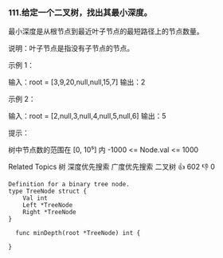 ### 111.给定一个二叉树，找出其最小深度。

 最小深度是从根节点到最近叶子节点的最短路径上的节点数量。

 说明：叶子节点是指没有子节点的节点。



 示例 1：


输入：root = [3,9,20,null,null,15,7]
输出：2


 示例 2：


输入：root = [2,null,3,null,4,null,5,null,6]
输出：5




 提示：


 树中节点数的范围在 [0, 10⁵] 内
 -1000 <= Node.val <= 1000

 Related Topics 树 深度优先搜索 广度优先搜索 二叉树 👍 602 👎 0

```
Definition for a binary tree node.
type TreeNode struct {
    Val int
    Left *TreeNode
    Right *TreeNode
}

  func minDepth(root *TreeNode) int {

}
```